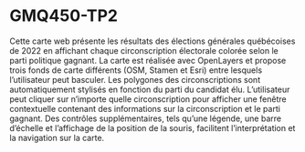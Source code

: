 # GMQ450-TP2

Cette carte web présente les résultats des élections générales québécoises de 2022 en affichant chaque circonscription électorale colorée selon le parti politique gagnant. La carte est réalisée avec OpenLayers et propose trois fonds de carte différents (OSM, Stamen et Esri) entre lesquels l’utilisateur peut basculer. Les polygones des circonscriptions sont automatiquement stylisés en fonction du parti du candidat élu. L’utilisateur peut cliquer sur n’importe quelle circonscription pour afficher une fenêtre contextuelle contenant des informations sur la circonscription et le parti gagnant. Des contrôles supplémentaires, tels qu’une légende, une barre d’échelle et l’affichage de la position de la souris, facilitent l’interprétation et la navigation sur la carte.
